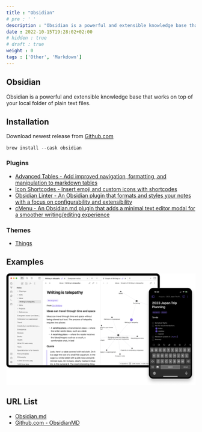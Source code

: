 ```yaml
---
title : "Obsidian"
# pre : ' '
description : "Obsidian is a powerful and extensible knowledge base that works on top of your local folder of plain text files."
date : 2022-10-15T19:28:02+02:00
# hidden : true
# draft : true
weight : 0
tags : ['Other', 'Markdown']
---
```


## Obsidian

Obsidian is a powerful and extensible knowledge base that works on top of your local folder of plain text files.

## Installation

Download newest release from [Github.com](https://github.com/obsidianmd/obsidian-releases/releases)

```plain
brew install --cask obsidian
```

### Plugins

* [Advanced Tables - Add improved navigation, formatting, and manipulation to markdown tables](https://github.com/tgrosinger/advanced-tables-obsidian)
* [Icon Shortcodes - Insert emoji and custom icons with shortcodes](https://github.com/aidenlx/obsidian-icon-shortcodes)
* [Obsidian Linter - An Obsidian plugin that formats and styles your notes with a focus on configurability and extensibility](https://github.com/platers/obsidian-linter)
* [cMenu - An Obsidian.md plugin that adds a minimal text editor modal for a smoother writing/editing experience](https://github.com/chetachiezikeuzor/cMenu-Plugin)

### Themes

* [Things](https://github.com/colineckert/obsidian-things)

## Examples

![example](images/example1.png)

## URL List

* [Obsidian.md](https://obsidian.md/)
* [Github.com - ObsidianMD](https://github.com/obsidianmd/obsidian-releases/)
